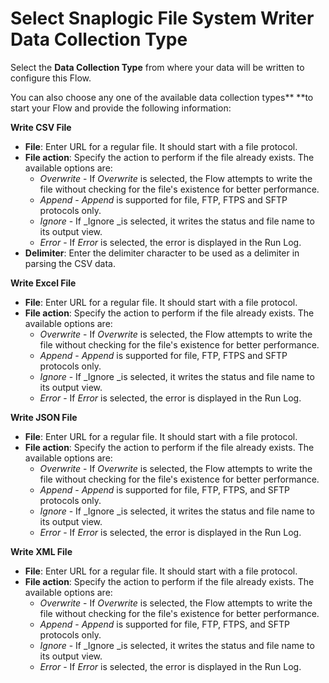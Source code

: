 # Select Snaplogic File System Writer Data Collection Type

Select the **Data Collection Type** from where your data will be written to configure this Flow.&#x20;

You can also choose any one of the available data collection types** **to start your Flow and provide the following information:

**Write CSV File**

* **File**: Enter URL for a regular file. It should start with a file protocol.
* **File action**: Specify the action to perform if the file already exists. The available options are:
  * _Overwrite_ - If _Overwrite_ is selected, the Flow attempts to write the file without checking for the file's existence for better performance.
  * _Append_ - _Append_ is supported for file, FTP, FTPS and SFTP protocols only.
  * _Ignore_ - If _Ignore _is selected, it writes the status and file name to its output view.
  * _Error_ -  If _Error_ is selected, the error is displayed in the Run Log.&#x20;
* **Delimiter**: Enter the delimiter character to be used as a delimiter in parsing the CSV data.

**Write Excel File**

* **File**: Enter URL for a regular file. It should start with a file protocol.
* **File action**: Specify the action to perform if the file already exists. The available options are:
  * _Overwrite_ - If _Overwrite_ is selected, the Flow attempts to write the file without checking for the file's existence for better performance.
  * _Append_ - _Append_ is supported for file, FTP, FTPS and SFTP protocols only.
  * _Ignore_ - If _Ignore _is selected, it writes the status and file name to its output view.
  * _Error_ -  If _Error_ is selected, the error is displayed in the Run Log.&#x20;

**Write JSON File**

* **File**: Enter URL for a regular file. It should start with a file protocol.
* **File action**: Specify the action to perform if the file already exists. The available options are:
  * _Overwrite_ - If _Overwrite_ is selected, the Flow attempts to write the file without checking for the file's existence for better performance.
  * _Append_ - _Append_ is supported for file, FTP, FTPS, and SFTP protocols only.
  * _Ignore_ - If _Ignore _is selected, it writes the status and file name to its output view.
  * _Error_ -  If _Error_ is selected, the error is displayed in the Run Log.&#x20;

**Write XML File**

* **File**: Enter URL for a regular file. It should start with a file protocol.
* **File action**: Specify the action to perform if the file already exists. The available options are:
  * _Overwrite_ - If _Overwrite_ is selected, the Flow attempts to write the file without checking for the file's existence for better performance.
  * _Append_ - _Append_ is supported for file, FTP, FTPS, and SFTP protocols only.
  * _Ignore_ - If _Ignore _is selected, it writes the status and file name to its output view.
  * _Error_ -  If _Error_ is selected, the error is displayed in the Run Log.&#x20;
